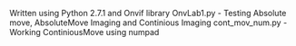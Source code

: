 Written using Python 2.7.1 and Onvif library
OnvLab1.py - Testing Absolute move, AbsoluteMove Imaging and Continious Imaging
cont_mov_num.py - Working ContiniousMove using numpad
